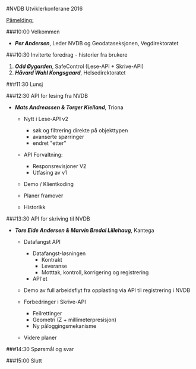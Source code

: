 #NVDB Utviklerkonferane 2016

[Påmelding:](http://www.vegvesen.no/fag/Fokusomrader/Forskning+og+utvikling/Teknologidagene)

###10:00 Velkommen
* **_Per Andersen_**, Leder NVDB og Geodataseksjonen, Vegdirektoratet

###10:30 Inviterte foredrag - historier fra brukere
1. **_Odd Øygarden_**, SafeControl (Lese-API + Skrive-API)
2. **_Håvard Wahl Kongsgaard_**, Helsedirektoratet

###11:30 Lunsj

###12:30 API for lesing fra NVDB
* **_Mats Andreassen & Torger Kielland_**, Triona

  * Nytt i Lese-API v2
    * søk og filtrering direkte på objekttypen
    * avanserte spørringer
    * endret "etter"

  * API Forvaltning:
    * Responsrevisjoner V2
    * Utfasing av v1

  * Demo / Klientkoding
      
  * Planer framover
   * Historikk

###13:30 API for skriving til NVDB
* **_Tore Eide Andersen & Marvin Bredal Lillehaug_**, Kantega

  * Datafangst API
    * Datafangst-løsningen
      * Kontrakt
      * Leveranse
      * Motttak, kontroll, korrigering og registrering
    * API'et 

  * Demo av full arbeidsflyt fra opplasting via API til registrering i NVDB

  * Forbedringer i Skrive-API
      * Feilrettinger
      * Geometri (Z + millimeterpresisjon)
      * Ny påloggingsmekanisme

  * Videre planer 

###14:30 Spørsmål og svar

###15:00 Slutt
